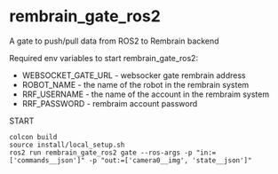 # rembrain_gate_ros2
A gate to push/pull data from ROS2 to Rembrain backend

Required env variables to start rembrain_gate_ros2:
* WEBSOCKET_GATE_URL - websocker gate rembrain address
* ROBOT_NAME - the name of the robot in the rembrain system
* RRF_USERNAME - the name of the account in the rembraim system
* RRF_PASSWORD - rembraim account password

START
```
colcon build
source install/local_setup.sh
ros2 run rembrain_gate_ros2 gate --ros-args -p "in:=['commands__json']" -p "out:=['camera0__img', 'state__json']"
```
